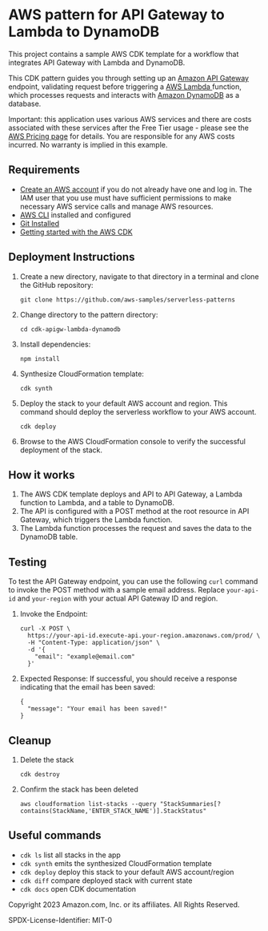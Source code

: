 # AWS pattern for API Gateway to Lambda to DynamoDB

This project contains a sample AWS CDK template for a workflow that integrates API Gateway with Lambda and DynamoDB.

 This CDK pattern guides you through setting up an [Amazon API Gateway](https://aws.amazon.com/api-gateway/) endpoint, validating request before triggering a [AWS Lambda ](https://aws.amazon.com/lambda/) function, which processes requests and interacts with [ Amazon DynamoDB](https://aws.amazon.com/dynamodb/) as a database.

Important: this application uses various AWS services and there are costs associated with these services after the Free Tier usage - please see the [AWS Pricing page](https://aws.amazon.com/pricing/) for details. You are responsible for any AWS costs incurred. No warranty is implied in this example.

## Requirements

* [Create an AWS account](https://portal.aws.amazon.com/gp/aws/developer/registration/index.html) if you do not already have one and log in. The IAM user that you use must have sufficient permissions to make necessary AWS service calls and manage AWS resources.
* [AWS CLI](https://docs.aws.amazon.com/cli/latest/userguide/install-cliv2.html) installed and configured
* [Git Installed](https://git-scm.com/book/en/v2/Getting-Started-Installing-Git)
* [Getting started with the AWS CDK](https://docs.aws.amazon.com/cdk/v2/guide/getting_started.html)

## Deployment Instructions

1. Create a new directory, navigate to that directory in a terminal and clone the GitHub repository:
    ```
    git clone https://github.com/aws-samples/serverless-patterns
    ```
 2. Change directory to the pattern directory:
     ```
     cd cdk-apigw-lambda-dynamodb
     ```
 3. Install dependencies:
     ```
     npm install
     ```

 4. Synthesize CloudFormation template:
     ```
     cdk synth
     ```
 5. Deploy the stack to your default AWS account and region. This command should deploy the serverless workflow to your AWS account.
     ```
     cdk deploy
     ```
 6. Browse to the AWS CloudFormation console to verify the successful deployment of the stack.


## How it works

1. The AWS CDK template deploys and API to API Gateway, a Lambda function to Lambda, and a table to DynamoDB. 
2. The API is configured with a POST method at the root resource in API Gateway, which triggers the Lambda function.
3. The Lambda function processes the request and saves the data to the DynamoDB table.


## Testing

To test the API Gateway endpoint, you can use the following `curl` command to invoke the POST method with a sample email address. Replace `your-api-id` and `your-region` with your actual API Gateway ID and region.

1. Invoke the Endpoint:
    ```
    curl -X POST \
      https://your-api-id.execute-api.your-region.amazonaws.com/prod/ \
      -H "Content-Type: application/json" \
      -d '{
        "email": "example@email.com"
      }'
    ```

2. Expected Response:
If successful, you should receive a response indicating that the email has been saved:

    ```
    {
      "message": "Your email has been saved!"
    }
    ```

## Cleanup

 1. Delete the stack
    ```
    cdk destroy
    ```
 2. Confirm the stack has been deleted
    ```
    aws cloudformation list-stacks --query "StackSummaries[?contains(StackName,'ENTER_STACK_NAME')].StackStatus"
    ```

## Useful commands

 * `cdk ls`          list all stacks in the app
 * `cdk synth`       emits the synthesized CloudFormation template
 * `cdk deploy`      deploy this stack to your default AWS account/region
 * `cdk diff`        compare deployed stack with current state
 * `cdk docs`        open CDK documentation

Copyright 2023 Amazon.com, Inc. or its affiliates. All Rights Reserved.

SPDX-License-Identifier: MIT-0
